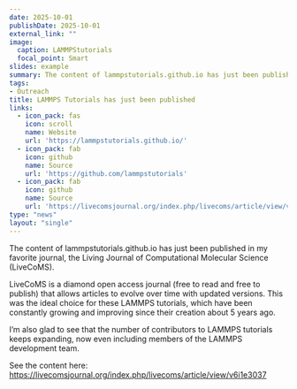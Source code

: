 ```yaml
---
date: 2025-10-01
publishDate: 2025-10-01
external_link: ""
image:
  caption: LAMMPStutorials
  focal_point: Smart
slides: example
summary: The content of lammpstutorials.github.io has just been published in my favorite journal, the Living Journal of Computational Molecular Science (LiveCoMS).
tags:
- Outreach
title: LAMMPS Tutorials has just been published
links:
  - icon_pack: fas
    icon: scroll
    name: Website
    url: 'https://lammpstutorials.github.io/'
  - icon_pack: fab
    icon: github
    name: Source
    url: 'https://github.com/lammpstutorials'
  - icon_pack: fab
    icon: github
    name: Source
    url: 'https://livecomsjournal.org/index.php/livecoms/article/view/v6i1e3037'
type: "news"
layout: "single"
---
```


The content of lammpstutorials.github.io has just been published in my favorite
journal, the Living Journal of Computational Molecular Science (LiveCoMS).

LiveCoMS is a diamond open access journal (free to read and free to publish)
that allows articles to evolve over time with updated versions. This was the
ideal choice for these LAMMPS tutorials, which have been constantly growing
and improving since their creation about 5 years ago.

I’m also glad to see that the number of contributors to LAMMPS tutorials
keeps expanding, now even including members of the LAMMPS development team.

See the content here: https://livecomsjournal.org/index.php/livecoms/article/view/v6i1e3037
